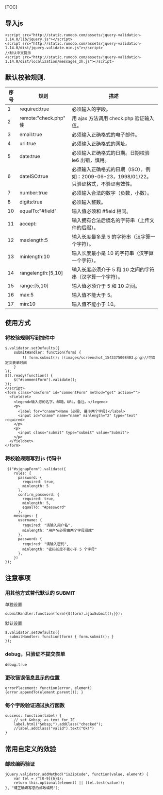 [TOC]

## 导入js
```
<script src="http://static.runoob.com/assets/jquery-validation-1.14.0/lib/jquery.js"></script>
<script src="http://static.runoob.com/assets/jquery-validation-1.14.0/dist/jquery.validate.min.js"></script>
//默认中文提示
<script src="http://static.runoob.com/assets/jquery-validation-1.14.0/dist/localization/messages_zh.js"></script>
```
## 默认校验规则.

|序号|规则|描述|
|---|---|---|
|1|required:true|必须输入的字段。|
|2|remote:"check.php"	使|用 ajax 方法调用 check.php 验证输入值。|
|3|email:true|	必须输入正确格式的电子邮件。|
|4|url:true	|必须输入正确格式的网址。|
|5|date:true	|必须输入正确格式的日期。日期校验 ie6 出错，慎用。|
|6|dateISO:true|	必须输入正确格式的日期（ISO），例如：2009-06-23，1998/01/22。只验证格式，不验证有效性。|
|7|number:true	|必须输入合法的数字（负数，小数）。|
|8|digits:true	|必须输入整数。|
|10|equalTo:"#field"	|输入值必须和 #field 相同。|
|11|accept:	|输入拥有合法后缀名的字符串（上传文件的后缀）。|
|12|maxlength:5	|输入长度最多是 5 的字符串（汉字算一个字符）。|
|13|minlength:10	|输入长度最小是 10 的字符串（汉字算一个字符）。|
|14|rangelength:[5,10]	|输入长度必须介于 5 和 10 之间的字符串（汉字算一个字符）。|
|15|range:[5,10]	|输入值必须介于 5 和 10 之间。|
|16|max:5	|输入值不能大于 5。|
|17|min:10	|输入值不能小于 10。|

## 使用方式
### 将校验规则写到控件中
```
$.validator.setDefaults({
    submitHandler: function(form) {
        ![ form.submit(); ](images/screenshot_1543375008403.png)//可自定义表单时间
    }
});
$().ready(function() {
    $("#commentForm").validate();
});
</script>
<form class="cmxform" id="commentForm" method="get" action="">
  <fieldset>
    <legend>输入您的名字，邮箱，URL，备注。</legend>
    <p>
      <label for="cname">Name (必需, 最小两个字母)</label>
      <input id="cname" name="name" minlength="2" type="text" required>
    </p>
    <p>
      <input class="submit" type="submit" value="Submit">
    </p>
  </fieldset>
</form>
```
###  将校验规则写到 js 代码中
```
 $("#signupForm").validate({
    rules: {
      password: {
        required: true,
        minlength: 5
      },
      confirm_password: {
        required: true,
        minlength: 5,
        equalTo: "#password"
      },
    messages: {
      username: {
        required: "请输入用户名",
        minlength: "用户名必需由两个字母组成"
      },
      password: {
        required: "请输入密码",
        minlength: "密码长度不能小于 5 个字母"
      },
    })
});
```

## 注意事项

###  用其他方式替代默认的 SUBMIT
单独设置
```
submitHandler:function(form){$(form).ajaxSubmit();}});
```
默认设置
```
$.validator.setDefaults({
  submitHandler: function(form) { form.submit(); }
});
```
###  debug，只验证不提交表单
```
debug:true
```
### 更改错误信息显示的位置
```
errorPlacement: function(error, element) {error.appendTo(element.parent()); }
```
### 每个字段验证通过执行函数
```
success: function(label) {
    // set &nbsp; as text for IE
    label.html("&nbsp;").addClass("checked");
    //label.addClass("valid").text("Ok!")
}
```
## 常用自定义的效验
### 邮政编码验证
```
jQuery.validator.addMethod("isZipCode", function(value, element) {   
    var tel = /^[0-9]{6}$/;
    return this.optional(element) || (tel.test(value));
}, "请正确填写您的邮政编码");
```


